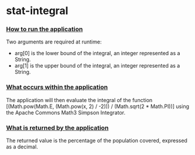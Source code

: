 # stat-integral

### <u>How to run the application</u>
Two arguments are required at runtime:
* arg[0] is the lower bound of the integral, an integer represented as a String.
* arg[1] is the upper bound of the integral, an integer represented as a String.

### <u>What occurs within the application</u>
The application will then evaluate the integral of the function
[(Math.pow(Math.E, (Math.pow(x, 2) / -2))) / (Math.sqrt(2 * Math.PI))]
using the Apache Commons Math3 Simpson Integrator.

### <u>What is returned by the application</u>
The returned value is the percentage of the population covered, expressed as a decimal.

